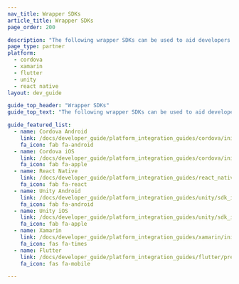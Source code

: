```yaml
---
nav_title: Wrapper SDKs
article_title: Wrapper SDKs
page_order: 200

description: "The following wrapper SDKs can be used to aid developers in app developement across multiple platforms."
page_type: partner
platform: 
  - cordova
  - xamarin
  - flutter
  - unity
  - react native
layout: dev_guide

guide_top_header: "Wrapper SDKs"
guide_top_text: "The following wrapper SDKs can be used to aid developers in app developement across multiple platforms."

guide_featured_list:
  - name: Cordova Android
    link: /docs/developer_guide/platform_integration_guides/cordova/initial_sdk_setup/android/
    fa_icon: fab fa-android
  - name: Cordova iOS
    link: /docs/developer_guide/platform_integration_guides/cordova/initial_sdk_setup/ios/
    fa_icon: fab fa-apple
  - name: React Native
    link: /docs/developer_guide/platform_integration_guides/react_native/react_sdk_setup/
    fa_icon: fab fa-react
  - name: Unity Android
    link: /docs/developer_guide/platform_integration_guides/unity/sdk_integration/android/
    fa_icon: fab fa-android
  - name: Unity iOS
    link: /docs/developer_guide/platform_integration_guides/unity/sdk_integration/ios/
    fa_icon: fab fa-apple
  - name: Xamarin
    link: /docs/developer_guide/platform_integration_guides/xamarin/initial_sdk_setup/sdk_integration/
    fa_icon: fas fa-times
  - name: Flutter
    link: /docs/developer_guide/platform_integration_guides/flutter/preview/
    fa_icon: fas fa-mobile

---
```



